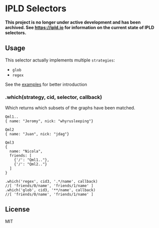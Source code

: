 # IPLD Selectors

**This project is no longer under active development and has been archived. See https://ipld.io for information on the current state of IPLD selectors.**

## Usage

This selector actually implements multiple `strategies`:
- `glob`
- `regex`

See the [examples](https://github.com/nicola/js-ipld-selector/tree/master/examples) for better introduction

### .which(strategy, cid, selector, callback)

Which returns which subsets of the graphs have been matched.

```
Qml1..
{ name: "Jeromy", nick: "whyrusleeping"}

Qml2
{ name: "Juan", nick: "jdag"}

Qml3
{
  name: "Nicola",
  friends: [
    {'/': "Qml1.."},
    {'/': "Qml2.."}
  ]
}
```

```
.which('regex', cid3, '.*/name', callback)
//[ 'friends/0/name', 'friends/1/name' ]
.which('glob', cid3, '**/name', callback)
//[ 'friends/0/name', 'friends/1/name' ]
```

## License

MIT
